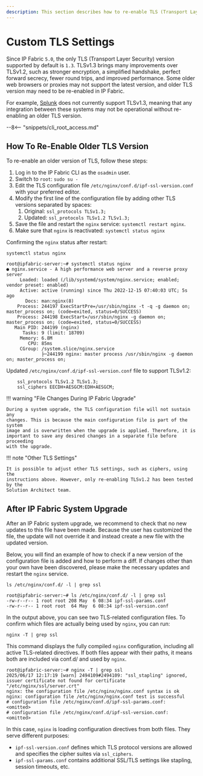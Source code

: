 ```yaml
---
description: This section describes how to re-enable TLS (Transport Layer Security) versions older than 1.3.
---
```


# Custom TLS Settings

Since IP Fabric `5.0`, the only TLS (Transport Layer Security) version supported
by default is `1.3`. TLSv1.3 brings many improvements over TLSv1.2, such as
stronger encryption, a simplified handshake, perfect forward secrecy, fewer
round trips, and improved performance. Some older web browsers or proxies may
not support the latest version, and older TLS version may need to be re-enabled
in IP Fabric.

For example,
[Splunk](https://docs.splunk.com/Documentation/Splunk/9.0.1/Security/SetyourSSLversion)
does not currently support TLSv1.3, meaning that any integration between these
systems may not be operational without re-enabling an older TLS version.

--8<-- "snippets/cli_root_access.md"

## How To Re-Enable Older TLS Version

To re-enable an older version of TLS, follow these steps:

1. Log in to the IP Fabric CLI as the `osadmin` user.
2. Switch to `root`: `sudo su -`
3. Edit the TLS configuration file `/etc/nginx/conf.d/ipf-ssl-version.conf` with
   your preferred editor.
4. Modify the first line of the configuration file by adding other TLS versions
   separated by spaces:
   1. Original: `ssl_protocols TLSv1.3;`
   2. Updated: `ssl_protocols TLSv1.2 TLSv1.3;`
5. Save the file and restart the `nginx` service: `systemctl restart nginx`.
6. Make sure that `nginx` is reactivated: `systemctl status nginx`

Confirming the `nginx` status after restart:

```shell
systemctl status nginx
```

```shell
root@ipfabric-server:~# systemctl status nginx
● nginx.service - A high performance web server and a reverse proxy server
     Loaded: loaded (/lib/systemd/system/nginx.service; enabled; vendor preset: enabled)
     Active: active (running) since Thu 2022-12-15 07:40:03 UTC; 5s ago
       Docs: man:nginx(8)
    Process: 244197 ExecStartPre=/usr/sbin/nginx -t -q -g daemon on; master_process on; (code=exited, status=0/SUCCESS)
    Process: 244198 ExecStart=/usr/sbin/nginx -g daemon on; master_process on; (code=exited, status=0/SUCCESS)
   Main PID: 244199 (nginx)
      Tasks: 9 (limit: 18709)
     Memory: 6.8M
        CPU: 85ms
     CGroup: /system.slice/nginx.service
             ├─244199 nginx: master process /usr/sbin/nginx -g daemon on; master_process on;
```

Updated `/etc/nginx/conf.d/ipf-ssl-version.conf` file to support TLSv1.2:

```shell
    ssl_protocols TLSv1.2 TLSv1.3;
    ssl_ciphers EECDH+AESGCM:EDH+AESGCM;
```

!!! warning "File Changes During IP Fabric Upgrade"

    During a system upgrade, the TLS configuration file will not sustain any
    changes. This is because the main configuration file is part of the system
    image and is overwritten when the upgrade is applied. Therefore, it is
    important to save any desired changes in a separate file before proceeding
    with the upgrade.

!!! note "Other TLS Settings"

    It is possible to adjust other TLS settings, such as ciphers, using the
    instructions above. However, only re-enabling TLSv1.2 has been tested by the
    Solution Architect team.

## After IP Fabric System Upgrade

After an IP Fabric system upgrade, we recommend to check that no new updates to
this file have been made. Because the user has customized the file, the update
will not override it and instead create a new file with the updated version.

Below, you will find an example of how to check if a new version of the
configuration file is added and how to perform a diff. If changes other than
your own have been discovered, please make the necessary updates and restart the
`nginx` service.

```shell
ls /etc/nginx/conf.d/ -l | grep ssl
```

```shell
root@ipfabric-server:~# ls /etc/nginx/conf.d/ -l | grep ssl
-rw-r--r-- 1 root root 208 May  6 08:34 ipf-ssl-params.conf
-rw-r--r-- 1 root root  64 May  6 08:34 ipf-ssl-version.conf
```

In the output above, you can see two TLS-related configuration files.
To confirm which files are actually being used by `nginx`, you can run:


```shell
nginx -T | grep ssl
```

This command displays the fully compiled `nginx` configuration, including all active TLS-related directives.
If both files appear with their paths, it means both are included via conf.d/ and used by `nginx`.

```shell
root@ipfabric-server:~# nginx -T | grep ssl
2025/06/17 12:17:19 [warn] 2494109#2494109: "ssl_stapling" ignored, issuer certificate not found for certificate "/etc/nginx/ssl/server.crt"
nginx: the configuration file /etc/nginx/nginx.conf syntax is ok
nginx: configuration file /etc/nginx/nginx.conf test is successful
# configuration file /etc/nginx/conf.d/ipf-ssl-params.conf:
<omitted>
# configuration file /etc/nginx/conf.d/ipf-ssl-version.conf:
<omitted>
```

In this case, `nginx` is loading configuration directives from both files. They serve different purposes:

- `ipf-ssl-version.conf` defines which TLS protocol versions are allowed and specifies the cipher suites via `ssl_ciphers`.
- `ipf-ssl-params.conf` contains additional SSL/TLS settings like stapling, session timeouts, etc.
